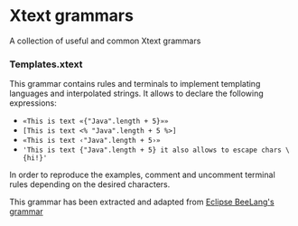 # Xtext grammars
A collection of useful and common Xtext grammars

### Templates.xtext

This grammar contains rules and terminals to implement templating languages and interpolated strings. It allows to declare the following expressions:

- `«This is text «{"Java".length + 5}»»`
- `[This is text <% "Java".length + 5 %>]`
- `«This is text ‹"Java".length + 5›»`
- `'This is text {"Java".length + 5} it also allows to escape chars \{hi!}'`

In order to reproduce the examples, comment and uncomment terminal rules depending on the desired characters.

This grammar has been extracted and adapted from [Eclipse BeeLang's grammar](http://git.eclipse.org/c/b3/b3.git/tree/org.eclipse.b3.beelang/src/org/eclipse/b3/BeeLang.xtext)
